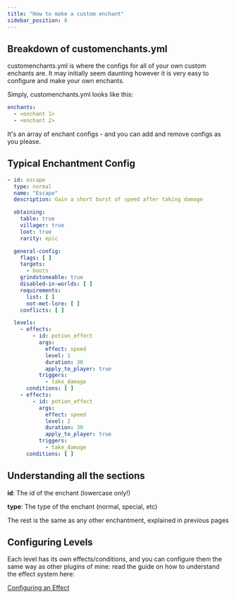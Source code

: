 ```yaml
---
title: "How to make a custom enchant"
sidebar_position: 8
---
```


## Breakdown of customenchants.yml

customenchants.yml is where the configs for all of your own custom enchants are. It may initially seem daunting however it is very easy to configure and make your own enchants.

Simply, customenchants.yml looks like this:

```yaml
enchants:
  - <enchant 1>
  - <enchant 2>
```

It's an array of enchant configs - and you can add and remove configs as you please.

## Typical Enchantment Config

```yaml
- id: escape
  type: normal
  name: "Escape"
  description: Gain a short burst of speed after taking damage

  obtaining:
    table: true
    villager: true
    loot: true
    rarity: epic

  general-config:
    flags: [ ]
    targets:
      - boots
    grindstoneable: true
    disabled-in-worlds: [ ]
    requirements:
      list: [ ]
      not-met-lore: [ ]
    conflicts: [ ]

  levels:
    - effects:
        - id: potion_effect
          args:
            effect: speed
            level: 1
            duration: 30
            apply_to_player: true
          triggers:
            - take_damage
      conditions: [ ]
    - effects:
        - id: potion_effect
          args:
            effect: speed
            level: 2
            duration: 30
            apply_to_player: true
          triggers:
            - take_damage
      conditions: [ ]
```

## Understanding all the sections

**id**: The id of the enchant (lowercase only!)

**type**: The type of the enchant (normal, special, etc)

The rest is the same as any other enchantment, explained in previous pages

## Configuring Levels

Each level has its own effects/conditions, and you can configure them the same way as other plugins of mine: read the guide on how to understand the effect system here:

[Configuring an Effect](https://plugins.auxilor.io/effects/configuring-an-effect)
